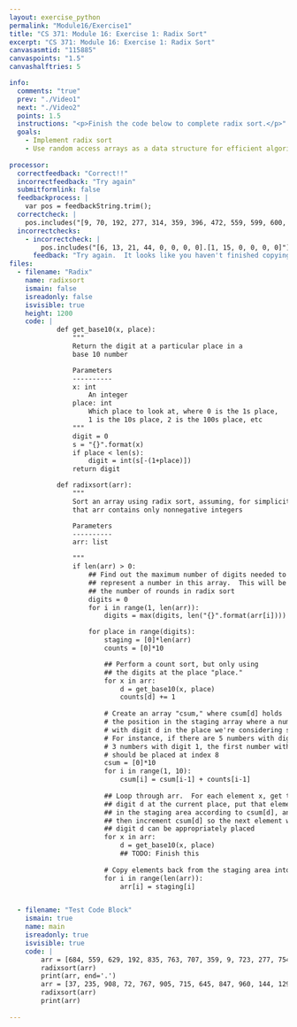 ```yaml
---
layout: exercise_python
permalink: "Module16/Exercise1"
title: "CS 371: Module 16: Exercise 1: Radix Sort"
excerpt: "CS 371: Module 16: Exercise 1: Radix Sort"
canvasasmtid: "115885"
canvaspoints: "1.5"
canvashalftries: 5

info:
  comments: "true"
  prev: "./Video1"
  next: "./Video2"
  points: 1.5
  instructions: "<p>Finish the code below to complete radix sort.</p>"
  goals:
    - Implement radix sort
    - Use random access arrays as a data structure for efficient algorithm implementation
    
processor:  
  correctfeedback: "Correct!!" 
  incorrectfeedback: "Try again"
  submitformlink: false
  feedbackprocess: | 
    var pos = feedbackString.trim();
  correctcheck: |
    pos.includes("[9, 70, 192, 277, 314, 359, 396, 472, 559, 599, 600, 629, 684, 705, 707, 723, 754, 763, 804, 835].[37, 72, 129, 144, 178, 235, 276, 281, 390, 508, 583, 645, 715, 749, 767, 847, 905, 908, 960, 972]")
  incorrectchecks:
    - incorrectcheck: |
        pos.includes("[6, 13, 21, 44, 0, 0, 0, 0].[1, 15, 0, 0, 0, 0]")
      feedback: "Try again.  It looks like you haven't finished copying over leftover elements from the first or second halves in the merge"
files:
  - filename: "Radix"
    name: radixsort
    ismain: false
    isreadonly: false
    isvisible: true
    height: 1200
    code: | 
            def get_base10(x, place):
                """
                Return the digit at a particular place in a 
                base 10 number

                Parameters
                ----------
                x: int
                    An integer
                place: int
                    Which place to look at, where 0 is the 1s place,
                    1 is the 10s place, 2 is the 100s place, etc
                """
                digit = 0
                s = "{}".format(x)
                if place < len(s):
                    digit = int(s[-(1+place)])
                return digit

            def radixsort(arr):
                """
                Sort an array using radix sort, assuming, for simplicity,
                that arr contains only nonnegative integers

                Parameters
                ----------
                arr: list

                """
                if len(arr) > 0:
                    ## Find out the maximum number of digits needed to 
                    ## represent a number in this array.  This will be
                    ## the number of rounds in radix sort
                    digits = 0
                    for i in range(1, len(arr)):
                        digits = max(digits, len("{}".format(arr[i])))

                    for place in range(digits):
                        staging = [0]*len(arr)
                        counts = [0]*10

                        ## Perform a count sort, but only using
                        ## the digits at the place "place."
                        for x in arr:
                            d = get_base10(x, place)
                            counts[d] += 1
                        
                        # Create an array "csum," where csum[d] holds
                        # the position in the staging array where a number
                        # with digit d in the place we're considering should be placed
                        # For instance, if there are 5 numbers with digit 0 and
                        # 3 numbers with digit 1, the first number with a digit 2
                        # should be placed at index 8
                        csum = [0]*10
                        for i in range(1, 10):
                            csum[i] = csum[i-1] + counts[i-1]
                        
                        ## Loop through arr.  For each element x, get the 
                        ## digit d at the current place, put that element
                        ## in the staging area according to csum[d], and
                        ## then increment csum[d] so the next element with
                        ## digit d can be appropriately placed
                        for x in arr:
                            d = get_base10(x, place)
                            ## TODO: Finish this
                        
                        # Copy elements back from the staging area into arr
                        for i in range(len(arr)):
                            arr[i] = staging[i]


  - filename: "Test Code Block"
    ismain: true
    name: main
    isreadonly: true
    isvisible: true
    code: |
        arr = [684, 559, 629, 192, 835, 763, 707, 359, 9, 723, 277, 754, 804, 599, 70, 472, 600, 396, 314, 705]
        radixsort(arr)
        print(arr, end='.')
        arr = [37, 235, 908, 72, 767, 905, 715, 645, 847, 960, 144, 129, 972, 583, 749, 508, 390, 281, 178, 276]
        radixsort(arr)
        print(arr)
        
---
```

